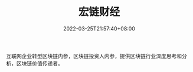 ﻿---
weight: 
title: "宏链财经"
description: "互联网企业转型区块链内参，区块链投资人内参，提供区块链行业深度思考和分析，区块链价值传递者"
date: 2022-03-25T21:57:40+08:00
lastmod: 2022-03-25T16:45:40+08:00
draft: false
authors: ["Metabd"]
featuredImage: "hongliancaijing.jpg"
link: ""
tags: ["微信公众号","宏链财经"]
categories: ["navigation"]
navigation: ["微信公众号"]
lightgallery: true
toc: true
pinned: false
recommend: false
recommend1: false
---
互联网企业转型区块链内参，区块链投资人内参，提供区块链行业深度思考和分析，区块链价值传递者。
